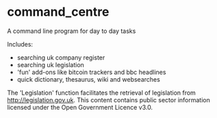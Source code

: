 # command_centre
A command line program for day to day tasks

Includes:
- searching uk company register
- searching uk legislation
- 'fun' add-ons like bitcoin trackers and bbc headlines
- quick dictionary, thesaurus, wiki and websearches

The 'Legislation' function facilitates the retrieval of legislation from http://legislation.gov.uk. This content contains public sector information licensed under the Open Government Licence v3.0.
